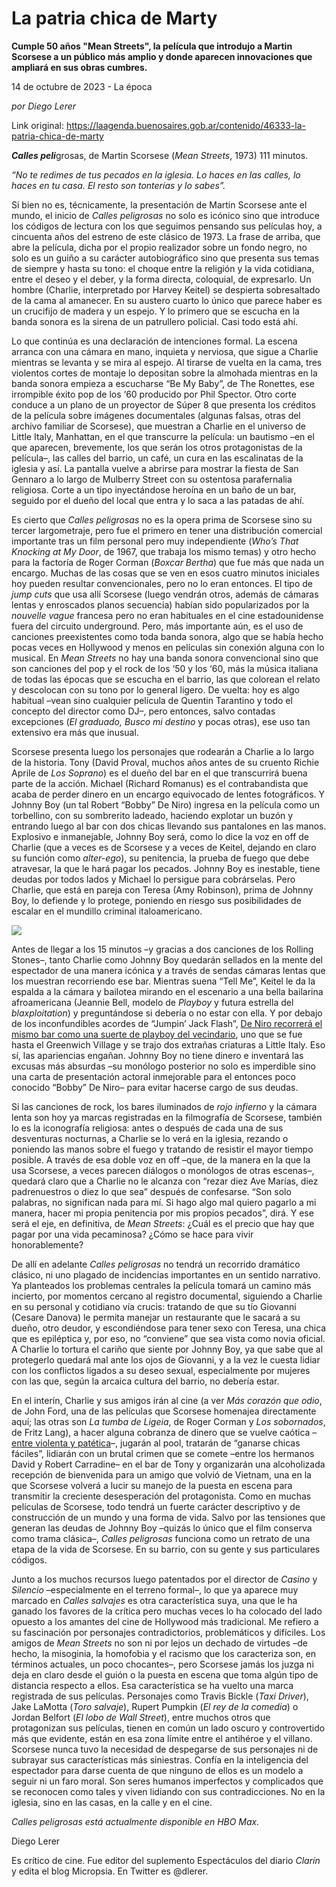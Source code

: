 # La patria chica de Marty

**Cumple 50 años "Mean Streets", la película que introdujo a Martin Scorsese a un público más amplio y donde aparecen innovaciones que ampliará en sus obras cumbres.**

14 de octubre de 2023 - La época

_por Diego Lerer_

Link original: https://laagenda.buenosaires.gob.ar/contenido/46333-la-patria-chica-de-marty



*****Calles peli*****grosas, de Martin Scorsese (*Mean Streets*, 1973) 111 minutos.




*“No te redimes de tus pecados en la iglesia. Lo haces en las calles, lo haces en tu casa. El resto son tonterías y lo sabes”.*




Si bien no es, técnicamente, la presentación de Martin Scorsese ante el mundo, el inicio de *Calles peligrosas* no solo es icónico sino que introduce los códigos de lectura con los que seguimos pensando sus películas hoy, a cincuenta años del estreno de este clásico de 1973. La frase de arriba, que abre la película, dicha por el propio realizador sobre un fondo negro, no solo es un guiño a su carácter autobiográfico sino que presenta sus temas de siempre y hasta su tono: el choque entre la religión y la vida cotidiana, entre el deseo y el deber, y la forma directa, coloquial, de expresarlo. Un hombre (Charlie, interpretado por Harvey Keitel) se despierta sobresaltado de la cama al amanecer. En su austero cuarto lo único que parece haber es un crucifijo de madera y un espejo. Y lo primero que se escucha en la banda sonora es la sirena de un patrullero policial. Casi todo está ahí.




Lo que continúa es una declaración de intenciones formal. La escena arranca con una cámara en mano, inquieta y nerviosa, que sigue a Charlie mientras se levanta y se mira al espejo. Al tirarse de vuelta en la cama, tres violentos cortes de montaje lo depositan sobre la almohada mientras en la banda sonora empieza a escucharse “Be My Baby”, de The Ronettes, ese irrompible éxito pop de los ‘60 producido por Phil Spector. Otro corte conduce a un plano de un proyector de Súper 8 que presenta los créditos de la película sobre imágenes documentales (algunas falsas, otras del archivo familiar de Scorsese), que muestran a Charlie en el universo de Little Italy, Manhattan, en el que transcurre la película: un bautismo –en el que aparecen, brevemente, los que serán los otros protagonistas de la película–, las calles del barrio, un café, un cura en las escalinatas de la iglesia y así. La pantalla vuelve a abrirse para mostrar la fiesta de San Gennaro a lo largo de Mulberry Street con su ostentosa parafernalia religiosa. Corte a un tipo inyectándose heroína en un baño de un bar, seguido por el dueño del local que entra y lo saca a las patadas de ahí.




Es cierto que *Calles peligrosas* no es la opera prima de Scorsese sino su tercer largometraje, pero fue el primero en tener una distribución comercial importante tras un film personal pero muy independiente (*Who’s That Knocking at My Door*, de 1967, que trabaja los mismo temas) y otro hecho para la factoría de Roger Corman (*Boxcar Bertha*) que fue más que nada un encargo. Muchas de las cosas que se ven en esos cuatro minutos iniciales hoy pueden resultar convencionales, pero no lo eran entonces. El tipo de *jump cuts* que usa allí Scorsese (luego vendrán otros, además de cámaras lentas y enroscados planos secuencia) habían sido popularizados por la *nouvelle vague* francesa pero no eran habituales en el cine estadounidense fuera del circuito underground. Pero, más importante aún, es el uso de canciones preexistentes como toda banda sonora, algo que se había hecho pocas veces en Hollywood y menos en películas sin conexión alguna con lo musical. En *Mean Streets* no hay una banda sonora convencional sino que son canciones del pop y el rock de los ‘50 y los ‘60, más la música italiana de todas las épocas que se escucha en el barrio, las que colorean el relato y descolocan con su tono por lo general ligero. De vuelta: hoy es algo habitual –vean sino cualquier película de Quentin Tarantino y todo el concepto del director como DJ–, pero entonces, salvo contadas excepciones (*El graduado, Busco mi destino* y pocas otras), ese uso tan extensivo era más que inusual.




Scorsese presenta luego los personajes que rodearán a Charlie a lo largo de la historia. Tony (David Proval, muchos años antes de su cruento Richie Aprile de *Los Soprano*) es el dueño del bar en el que transcurrirá buena parte de la acción. Michael (Richard Romanus) es el contrabandista que acaba de perder dinero en un encargo equivocado de lentes fotográficos. Y Johnny Boy (un tal Robert “Bobby” De Niro) ingresa en la película como un torbellino, con su sombrerito ladeado, haciendo explotar un buzón y entrando luego al bar con dos chicas llevando sus pantalones en las manos. Explosivo e inmanejable, Johnny Boy será, como lo dice la voz en off de Charlie (que a veces es de Scorsese y a veces de Keitel, dejando en claro su función como *alter-ego*), su penitencia, la prueba de fuego que debe atravesar, la que le hará pagar los pecados. Johnny Boy es inestable, tiene deudas por todos lados y Michael lo persigue para cobrárselas. Pero Charlie, que está en pareja con Teresa (Amy Robinson), prima de Johnny Boy, lo defiende y lo protege, poniendo en riesgo sus posibilidades de escalar en el mundillo criminal italoamericano.




![](https://cdn.feater.me/files/images/2837942/904d8cfb-077e-44c3-a93b-0d0dcca36901.jpg)




Antes de llegar a los 15 minutos –y gracias a dos canciones de los Rolling Stones–, tanto Charlie como Johnny Boy quedarán sellados en la mente del espectador de una manera icónica y a través de sendas cámaras lentas que los muestran recorriendo ese bar. Mientras suena “Tell Me”, Keitel le da la espalda a la cámara y bailotea mirando en el escenario a una bella bailarina afroamericana (Jeannie Bell, modelo de *Playboy* y futura estrella del *blaxploitation*) y preguntándose si debería o no estar con ella. Y por debajo de los inconfundibles acordes de “Jumpin’ Jack Flash”, [De Niro recorrerá el mismo bar como una suerte de playboy del vecindario](https://www.youtube.com/watch?v=WZ7UwnfQ2nA&ab_channel=Nowahuta85), uno que se fue hasta el Greenwich Village y se trajo dos extrañas criaturas a Little Italy. Eso sí, las apariencias engañan. Johnny Boy no tiene dinero e inventará las excusas más absurdas –su monólogo posterior no solo es imperdible sino una carta de presentación actoral inmejorable para el entonces poco conocido “Bobby” De Niro– para evitar hacerse cargo de sus deudas.




Si las canciones de rock, los bares iluminados de *rojo infierno* y la cámara lenta son hoy ya marcas registradas en la filmografía de Scorsese, también lo es la iconografía religiosa: antes o después de cada una de sus desventuras nocturnas, a Charlie se lo verá en la iglesia, rezando o poniendo las manos sobre el fuego y tratando de resistir el mayor tiempo posible. A través de esa doble voz en off –que, de la manera en la que la usa Scorsese, a veces parecen diálogos o monólogos de otras escenas–, quedará claro que a Charlie no le alcanza con “rezar diez Ave Marías, diez padrenuestros o diez lo que sea” después de confesarse. “Son solo palabras, no significan nada para mí. Si hago algo mal quiero pagarlo a mi manera, hacer mi propia penitencia por mis propios pecados”, dirá. Y ese será el eje, en definitiva, de *Mean Streets*: ¿Cuál es el precio que hay que pagar por una vida pecaminosa? ¿Cómo se hace para vivir honorablemente?




De allí en adelante *Calles peligrosas* no tendrá un recorrido dramático clásico, ni uno plagado de incidencias importantes en un sentido narrativo. Ya planteados los problemas centrales la película tomará un camino más incierto, por momentos cercano al registro documental, siguiendo a Charlie en su personal y cotidiano vía crucis: tratando de que su tío Giovanni (Cesare Danova) le permita manejar un restaurante que le sacará a su dueño, otro deudor, y escondiéndose para tener sexo con Teresa, una chica que es epiléptica y, por eso, no “conviene” que sea vista como novia oficial. A Charlie lo tortura el cariño que siente por Johnny Boy, ya que sabe que al protegerlo quedará mal ante los ojos de Giovanni, y a la vez le cuesta lidiar con los conflictos ligados a su deseo sexual, especialmente por mujeres con las que, según la arcaica cultura del barrio, no debería estar.




En el interín, Charlie y sus amigos irán al cine (a ver *Más corazón que odio*, de John Ford, una de las películas que Scorsese homenajea directamente aquí; las otras son *La tumba de Ligeia*, de Roger Corman y *Los sobornados*, de Fritz Lang), a hacer alguna cobranza de dinero que se vuelve caótica –[entre violenta y patética](https://www.youtube.com/watch?v=psMz_i9XfU4&ab_channel=ExquisiteCinema)–, jugarán al pool, tratarán de “ganarse chicas fáciles”, lidiarán con un brutal crimen que se comete –entre los hermanos David y Robert Carradine– en el bar de Tony y organizarán una alcoholizada recepción de bienvenida para un amigo que volvió de Vietnam, una en la que Scorsese volverá a lucir su manejo de la puesta en escena para transmitir la creciente desesperación del protagonista. Como en muchas películas de Scorsese, todo tendrá un fuerte carácter descriptivo y de construcción de un mundo y una forma de vida. Salvo por las tensiones que generan las deudas de Johnny Boy –quizás lo único que el film conserva como trama clásica–, *Calles peligrosas* funciona como un retrato de una etapa de la vida de Scorsese. En su barrio, con su gente y sus particulares códigos.




Junto a los muchos recursos luego patentados por el director de *Casino* y *Silencio*  –especialmente en el terreno formal–, lo que ya aparece muy marcado en *Calles salvajes* es otra característica suya, una que le ha ganado los favores de la crítica pero muchas veces lo ha colocado del lado opuesto a los amantes del cine de Hollywood más tradicional. Me refiero a su fascinación por personajes contradictorios, problemáticos y difíciles. Los amigos de *Mean Streets* no son ni por lejos un dechado de virtudes –de hecho, la misoginia, la homofobia y el racismo que los caracteriza son, en términos actuales, un poco chocantes–, pero Scorsese jamás los juzga ni deja en claro desde el guión o la puesta en escena que toma algún tipo de distancia respecto a ellos. Esa característica se ha vuelto una marca registrada de sus películas. Personajes como Travis Bickle (*Taxi Driver*), Jake LaMotta (*Toro salvaje*), Rupert Pumpkin (*El rey de la comedia*) o Jordan Belfort (*El lobo de Wall Street*), entre muchos otros que protagonizan sus películas, tienen en común un lado oscuro y controvertido más que evidente, están en esa zona límite entre el antihéroe y el villano. Scorsese nunca tuvo la necesidad de despegarse de sus personajes ni de subrayar sus características más siniestras. Confía en la inteligencia del espectador para darse cuenta de que ninguno de ellos es un modelo a seguir ni un faro moral. Son seres humanos imperfectos y complicados que se reconocen como tales y viven lidiando con sus contradicciones. No en la iglesia, sino en las casas, en la calle y en el cine.




*Calles peligrosas está actualmente disponible en HBO Max.*




Diego Lerer




Es crítico de cine. Fue editor del suplemento Espectáculos del diario *Clarín* y edita el blog Micropsia. En Twitter es @dlerer.




